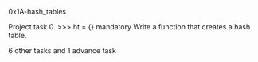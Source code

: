 0x1A-hash_tables

Project task
0. >>> ht = {}
mandatory
Write a function that creates a hash table.

6 other tasks and 1 advance task

